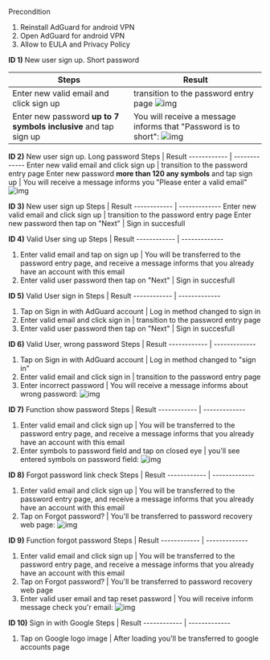 Precondition
1. Reinstall AdGuard for android VPN
2. Open AdGuard for android VPN
3. Allow to EULA and Privacy Policy

**ID 1)** New user sign up. Short password

Steps        | Result
------------ | -------------
Enter new valid email and click sign up | transition to the password entry page ![img](https://prnt.sc/14jmwww)
Enter new password **up to 7 symbols inclusive** and tap sign up | You will receive a message informs that "Password is to short": ![img](https://prnt.sc/14jnhc9)

**ID 2)** New user sign up. Long password
Steps        | Result
------------ | -------------
Enter new valid email and click sign up |  transition to the password entry page
Enter new password **more than 120 any symbols** and tap sign up | You will receive a message informs you "Please enter a valid email" ![img](https://prnt.sc/14jonmk)

**ID 3)** New user sign up
Steps        | Result
------------ | -------------
Enter new valid email and click sign up | transition to the password entry page
Enter new password then tap on "Next" | Sign in succesfull

**ID 4)** Valid User sing up
Steps        | Result
------------ | -------------
1) Enter valid email and tap on sign up | You will be transferred to the password entry page, and receive a message informs that you already have an account with this email
2) Enter valid user password then tap on "Next" | Sign in succesfull

**ID 5)** Valid User sign in
Steps        | Result
------------ | -------------
1) Tap on Sign in with AdGuard account | Log in method changed to sign in
2) Enter valid email and click sign in | transition to the password entry page
3) Enter valid user password then tap on "Next" | Sign in succesfull

**ID 6)** Valid User, wrong password
Steps        | Result
------------ | -------------
1) Tap on Sign in with AdGuard account | Log in method changed to "sign in"
2) Enter valid email and click sign in | transition to the password entry page
3) Enter incorrect password | You will receive a message informs about wrong password: ![img](https://prnt.sc/14jxs6r)

**ID 7)** Function show password
Steps        | Result
------------ | -------------
1) Enter valid email and click sign up | You will be transferred to the password entry page, and receive a message informs that you already have an account with this email
2) Enter symbols to password field and tap on closed eye | you'll see entered symbols on password field: ![img](https://prnt.sc/14jzwea)

**ID 8)** Forgot password link check
Steps        | Result
------------ | -------------
1) Enter valid email and click sign up | You will be transferred to the password entry page, and receive a message informs that you already have an account with this email
2) Tap on Forgot password? |  You'll be transferred to password recovery web page: ![img](https://prnt.sc/14k0lbu)

**ID 9)** Function forgot password
Steps        | Result
------------ | -------------
1) Enter valid email and click sign up | You will be transferred to the password entry page, and receive a message informs that you already have an account with this email
2) Tap on Forgot password? |  You'll be transferred to password recovery web page
3) Enter valid user email and tap reset password | You will receive inform message check you'r email: ![img](https://prnt.sc/14k3f6a)

**ID 10)** Sign in with Google
Steps        | Result
------------ | -------------
1) Tap on Google logo image | After loading you'll be transferred to google accounts page


